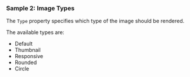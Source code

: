 ### Sample 2: Image Types

The `Type` property specifies which type of the image should be rendered.

The available types are:

* Default
* Thumbnail
* Responsive
* Rounded
* Circle